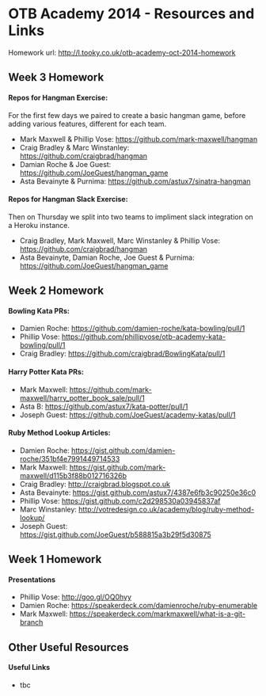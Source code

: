 OTB Academy 2014 - Resources and Links
=====================
Homework url: http://l.tooky.co.uk/otb-academy-oct-2014-homework

## Week 3 Homework

#### Repos for Hangman Exercise:
For the first few days we paired to create a basic hangman game, before adding various features, different for each team.

- Mark Maxwell & Phillip Vose: https://github.com/mark-maxwell/hangman
- Craig Bradley & Marc Winstanley: https://github.com/craigbrad/hangman
- Damian Roche & Joe Guest: https://github.com/JoeGuest/hangman_game
- Asta Bevainyte & Purnima: https://github.com/astux7/sinatra-hangman

#### Repos for Hangman Slack Exercise:
Then on Thursday we split into two teams to impliment slack integration on a Heroku instance.

- Craig Bradley, Mark Maxwell, Marc Winstanley & Phillip Vose: https://github.com/craigbrad/hangman
- Asta Bevainyte, Damian Roche, Joe Guest & Purnima: https://github.com/JoeGuest/hangman_game

## Week 2 Homework

#### Bowling Kata PRs:

- Damien Roche: https://github.com/damien-roche/kata-bowling/pull/1
- Phillip Vose: https://github.com/phillipvose/otb-academy-kata-bowling/pull/1
- Craig Bradley: https://github.com/craigbrad/BowlingKata/pull/1

#### Harry Potter Kata PRs:

- Mark Maxwell: https://github.com/mark-maxwell/harry_potter_book_sale/pull/1
- Asta B: https://github.com/astux7/kata-potter/pull/1
- Joseph Guest: https://github.com/JoeGuest/academy-katas/pull/1

#### Ruby Method Lookup Articles:

- Damien Roche: https://gist.github.com/damien-roche/351bf4e7991449714533
- Mark Maxwell: https://gist.github.com/mark-maxwell/d115b3f88b012716326b
- Craig Bradley: http://craigbrad.blogspot.co.uk
- Asta Bevainyte: https://gist.github.com/astux7/4387e6fb3c90250e36c0
- Phillip Vose: https://gist.github.com/c2d298530a03945837af
- Marc Winstanley: http://votredesign.co.uk/academy/blog/ruby-method-lookup/
- Joseph Guest: https://gist.github.com/JoeGuest/b588815a3b29f5d30875

## Week 1 Homework

#### Presentations

- Phillip Vose: http://goo.gl/OQ0hyy
- Damien Roche: https://speakerdeck.com/damienroche/ruby-enumerable
- Mark Maxwell: https://speakerdeck.com/markmaxwell/what-is-a-git-branch

## Other Useful Resources

#### Useful Links
- tbc
